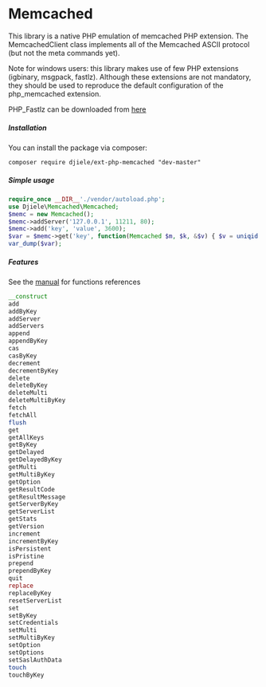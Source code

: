 # Memcached
This library is a native PHP emulation of memcached PHP extension. The MemcachedClient class implements all of the Memcached ASCII protocol (but not the meta commands yet).

Note for windows users: this library makes use of few PHP extensions (igbinary, msgpack, fastlz). Although these extensions are not mandatory, they should be used to reproduce the default configuration of the php_memcached extension.

PHP_Fastlz can be downloaded from [here](https://www.djiele.net/php-fastlz/)

##### Installation

You can install the package via composer:

```
composer require djiele/ext-php-memcached "dev-master"
```

##### Simple usage


```php
require_once __DIR__'./vendor/autoload.php';
use Djiele\Memcached\Memcached;
$memc = new Memcached();
$memc->addServer('127.0.0.1', 11211, 80);
$memc->add('key', 'value', 3600);
$var = $memc->get('key', function(Memcached $m, $k, &$v) { $v = uniqid(); return true; }, Memcached::GET_EXTENDED), true);
var_dump($var);
```

##### Features
See the [manual](https://www.php.net/manual/en/book.memcached.php) for functions  references
```php
__construct
add
addByKey
addServer
addServers
append
appendByKey
cas
casByKey
decrement
decrementByKey
delete
deleteByKey
deleteMulti
deleteMultiByKey
fetch
fetchAll
flush
get
getAllKeys
getByKey
getDelayed
getDelayedByKey
getMulti
getMultiByKey
getOption
getResultCode
getResultMessage
getServerByKey
getServerList
getStats
getVersion
increment
incrementByKey
isPersistent
isPristine
prepend
prependByKey
quit
replace
replaceByKey
resetServerList
set
setByKey
setCredentials
setMulti
setMultiByKey
setOption
setOptions
setSaslAuthData
touch
touchByKey
```

